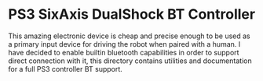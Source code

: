 # PS3 SixAxis DualShock BT Controller
This amazing electronic device is cheap and precise enough to be used as a primary 
input device for driving the robot when paired with a human.
I have decided to enable builtin bluetooth capabilities in order to support direct
connection with it, this directory contains utilities and documentation for a full
PS3 controller BT support.
